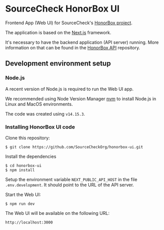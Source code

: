 # SourceCheck HonorBox UI

Frontend App (Web UI) for SourceCheck's [HonorBox project](https://github.com/SourceCheckOrg/honorbox).

The application is based on the [Next.js](https://nextjs.org/) framework.

It's necessary to have the backend application (API server) running. More 
information on that can be found in the [HonorBox API](https://github.com/SourceCheckOrg/honorbox-api) repository. 


## Development environment setup

### Node.js

A recent version of Node.js is required to run the Web UI app.

We recommended using Node Version Manager [nvm](https://github.com/nvm-sh/nvm)
to install Node.js in Linux and MacOS environments.

The code was created using `v14.15.3`.


### Installing HonorBox UI code

Clone this repository:
```
$ git clone https://github.com/SourceCheckOrg/honorbox-ui.git
```

Install the dependencies
```
$ cd honorbox-ui
$ npm install
```

Setup the environment variable `NEXT_PUBLIC_API_HOST` in the file
`.env.development`. It should point to the URL of the API server.


Start the Web UI:
```
$ npm run dev
```

The Web UI will be available on the following URL:

```
http://localhost:3000
```